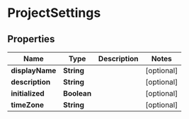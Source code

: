 
# ProjectSettings

## Properties
Name | Type | Description | Notes
------------ | ------------- | ------------- | -------------
**displayName** | **String** |  |  [optional]
**description** | **String** |  |  [optional]
**initialized** | **Boolean** |  |  [optional]
**timeZone** | **String** |  |  [optional]



